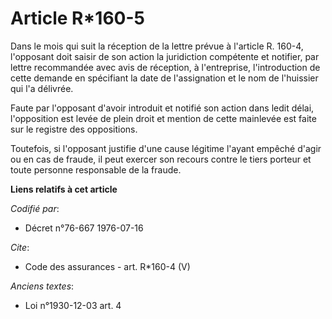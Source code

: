 # Article R*160-5

Dans le mois qui suit la réception de la lettre prévue à l'article R. 160-4, l'opposant doit saisir de son action la
juridiction compétente et notifier, par lettre recommandée avec avis de réception, à l'entreprise, l'introduction de cette
demande en spécifiant la date de l'assignation et le nom de l'huissier qui l'a délivrée. 

Faute par l'opposant d'avoir introduit et notifié son action dans ledit délai, l'opposition est levée de plein droit et
mention de cette mainlevée est faite sur le registre des oppositions. 

Toutefois, si l'opposant justifie d'une cause légitime l'ayant empêché d'agir ou en cas de fraude, il peut exercer son
recours contre le tiers porteur et toute personne responsable de la fraude.

**Liens relatifs à cet article**

_Codifié par_:

  - Décret n°76-667 1976-07-16

_Cite_:

  - Code des assurances - art. R*160-4 (V)

_Anciens textes_:

  - Loi n°1930-12-03 art. 4
